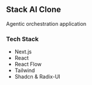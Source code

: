 ## Stack AI Clone

Agentic orchestration application

### Tech Stack

- Next.js
- React
- React Flow
- Tailwind
- Shadcn & Radix-UI
